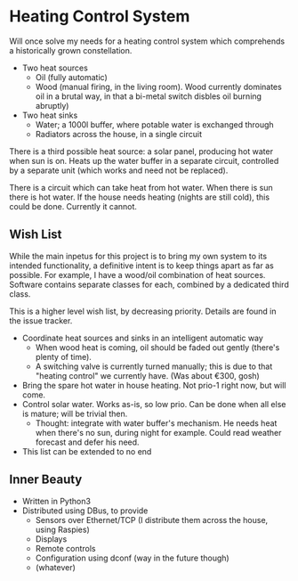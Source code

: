 Heating Control System
======================

Will once solve my needs for a heating control system which
comprehends a historically grown constellation.

* Two heat sources
  * Oil (fully automatic)
  * Wood (manual firing, in the living room). Wood currently dominates oil in a brutal way, in that a bi-metal switch disbles oil burning abruptly)
* Two heat sinks
  * Water; a 1000l buffer, where potable water is exchanged through
  * Radiators across the house, in a single circuit

There is a third possible heat source: a solar panel, producing hot
water when sun is on. Heats up the water buffer in a separate circuit,
controlled by a separate unit (which works and need not be replaced).

There is a circuit which can take heat from hot water. When there is
sun there is hot water. If the house needs heating (nights are still
cold), this could be done. Currently it cannot.

Wish List
---------

While the main inpetus for this project is to bring my own system to
its intended functionality, a definitive intent is to keep things
apart as far as possible. For example, I have a wood/oil combination
of heat sources. Software contains separate classes for each, combined
by a dedicated third class.

This is a higher level wish list, by decreasing priority. Details are
found in the issue tracker.

* Coordinate heat sources and sinks in an intelligent automatic way
  * When wood heat is coming, oil should be faded out gently (there's plenty of time).
  * A switching valve is currently turned manually; this is due to that "heating control" we currently have. (Was about €300, gosh)
* Bring the spare hot water in house heating. Not prio-1 right now, but will come.
* Control solar water. Works as-is, so low prio. Can be done when all else is mature; will be trivial then.
  * Thought: integrate with water buffer's mechanism. He needs heat when there's no sun, during night for example. Could read weather forecast and defer his need.
* This list can be extended to no end

Inner Beauty
------------

* Written in Python3
* Distributed using DBus, to provide
  * Sensors over Ethernet/TCP (I distribute them across the house, using Raspies)
  * Displays
  * Remote controls
  * Configuration using dconf (way in the future though)
  * (whatever)
